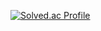 [![Solved.ac Profile](http://mazassumnida.wtf/api/v2/generate_badge?boj=shirakawa_1729)](https://solved.ac/shirakawa_1729/)
